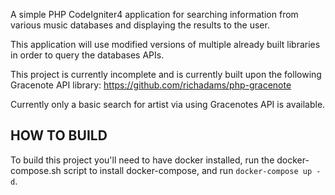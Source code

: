 A simple PHP CodeIgniter4 application for searching information from various music databases and displaying the results to the user.

This application will use modified versions of multiple already built libraries in order to query the databases APIs.

This project is currently incomplete and is currently built upon the following Gracenote API library: https://github.com/richadams/php-gracenote

Currently only a basic search for artist via using Gracenotes API is available.

## HOW TO BUILD
To build this project you'll need to have docker installed, run the docker-compose.sh script to install docker-compose, and run ```docker-compose up -d```.
